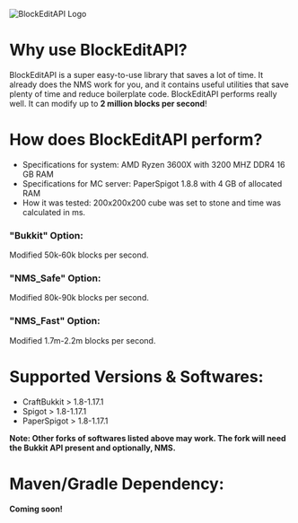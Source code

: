 ![BlockEditAPI Logo](https://github.com/byteful/BlockEditAPI/blob/master/BlockEditAPI.gif)

# Why use BlockEditAPI?
BlockEditAPI is a super easy-to-use library that saves a lot of time. It already does the NMS work for you, and it contains useful utilities that save plenty of time and reduce boilerplate code. BlockEditAPI performs really well. It can modify up to **2 million blocks per second**!

# How does BlockEditAPI perform?
- Specifications for system: AMD Ryzen 3600X with 3200 MHZ DDR4 16 GB RAM <br>
- Specifications for MC server: PaperSpigot 1.8.8 with 4 GB of allocated RAM
- How it was tested: 200x200x200 cube was set to stone and time was calculated in ms.

### "Bukkit" Option:
Modified 50k-60k blocks per second.

### "NMS_Safe" Option:
Modified 80k-90k blocks per second.

### "NMS_Fast" Option:
Modified 1.7m-2.2m blocks per second.

# Supported Versions & Softwares:
- CraftBukkit > 1.8-1.17.1
- Spigot > 1.8-1.17.1
- PaperSpigot > 1.8-1.17.1 <br>

**Note: Other forks of softwares listed above may work. The fork will need the Bukkit API present and optionally, NMS.**

# Maven/Gradle Dependency:
**Coming soon!**
